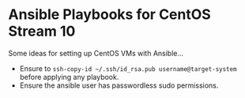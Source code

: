 # Ansible Playbooks for CentOS Stream 10

Some ideas for setting up CentOS VMs with Ansible...

- Ensure to `ssh-copy-id ~/.ssh/id_rsa.pub username@target-system` before applying any playbook.
- Ensure the ansible user has passwordless sudo permissions.
